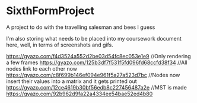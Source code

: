 # SixthFormProject
 A project to do with the travelling salesman and bees I guess

I'm also storing what needs to be placed into my coursework document here, well, in terms of screenshots and gifs.

https://gyazo.com/f4d3524a552d2be03d54fc8ec053e1e9 //Only rendering a few frames
https://gyazo.com/125b3df7f531f5fd096fd68ccfd38f34 //All nodes link to each other now
https://gyazo.com/c8f699b146ef094e961f5a27a523d7bc //Nodes now insert their values into a matrix and it gets printed out
https://gyazo.com/12ce4619b30bf56edb8c227456487a2e //MST is made
https://gyazo.com/92b962d9fa22a4334ee54bae52ed4b80